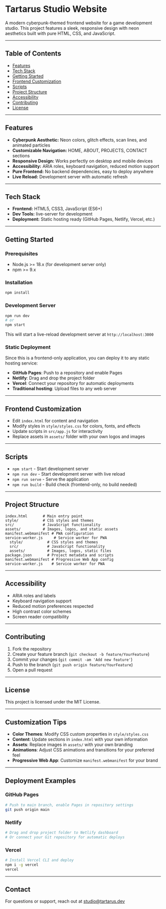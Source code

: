 # Tartarus Studio Website

A modern cyberpunk-themed frontend website for a game development studio. This project features a sleek, responsive design with neon aesthetics built with pure HTML, CSS, and JavaScript.

---

## Table of Contents
- [Features](#features)
- [Tech Stack](#tech-stack)
- [Getting Started](#getting-started)
- [Frontend Customization](#frontend-customization)
- [Scripts](#scripts)
- [Project Structure](#project-structure)
- [Accessibility](#accessibility)
- [Contributing](#contributing)
- [License](#license)

---

## Features
- **Cyberpunk Aesthetic:** Neon colors, glitch effects, scan lines, and animated particles
- **Customizable Navigation:** HOME, ABOUT, PROJECTS, CONTACT sections
- **Responsive Design:** Works perfectly on desktop and mobile devices
- **Accessibility:** ARIA roles, keyboard navigation, reduced motion support
- **Pure Frontend:** No backend dependencies, easy to deploy anywhere
- **Live Reload:** Development server with automatic refresh

---

## Tech Stack
- **Frontend:** HTML5, CSS3, JavaScript (ES6+)
- **Dev Tools:** live-server for development
- **Deployment:** Static hosting ready (GitHub Pages, Netlify, Vercel, etc.)

---

## Getting Started

### Prerequisites
- Node.js >= 18.x (for development server only)
- npm >= 9.x

### Installation
```bash
npm install
```

### Development Server
```bash
npm run dev
# or
npm start
```

This will start a live-reload development server at `http://localhost:3000`

### Static Deployment
Since this is a frontend-only application, you can deploy it to any static hosting service:
- **GitHub Pages**: Push to a repository and enable Pages
- **Netlify**: Drag and drop the project folder
- **Vercel**: Connect your repository for automatic deployments
- **Traditional hosting**: Upload files to any web server

---

## Frontend Customization
- Edit `index.html` for content and navigation
- Modify styles in `style/styles.css` for colors, fonts, and effects
- Update scripts in `src/app.js` for interactivity
- Replace assets in `assets/` folder with your own logos and images

---

## Scripts
- `npm start` - Start development server
- `npm run dev` - Start development server with live reload
- `npm run serve` - Serve the application
- `npm run build` - Build check (frontend-only, no build needed)

---

## Project Structure
```
index.html       # Main entry point
style/           # CSS styles and themes
src/             # JavaScript functionality
assets/          # Images, logos, and static assets
manifest.webmanifest # PWA configuration
service-worker.js     # Service worker for PWA
  style/           # CSS styles and themes
  src/             # JavaScript functionality  
  assets/          # Images, logos, static files
package.json       # Project metadata and scripts
manifest.webmanifest # Progressive Web App config
service-worker.js    # Service worker for PWA
```

---

## Accessibility
- ARIA roles and labels
- Keyboard navigation support
- Reduced motion preferences respected
- High contrast color schemes
- Screen reader compatibility

---

## Contributing
1. Fork the repository
2. Create your feature branch (`git checkout -b feature/YourFeature`)
3. Commit your changes (`git commit -am 'Add new feature'`)
4. Push to the branch (`git push origin feature/YourFeature`)
5. Open a pull request

---

## License
This project is licensed under the MIT License.

---

## Customization Tips
- **Color Themes**: Modify CSS custom properties in `style/styles.css`
- **Content**: Update sections in `index.html` with your own information
- **Assets**: Replace images in `assets/` with your own branding
- **Animations**: Adjust CSS animations and transitions for your preferred feel
- **Progressive Web App**: Customize `manifest.webmanifest` for your brand

---

## Deployment Examples

### GitHub Pages
```bash
# Push to main branch, enable Pages in repository settings
git push origin main
```

### Netlify
```bash
# Drag and drop project folder to Netlify dashboard
# Or connect your Git repository for automatic deploys
```

### Vercel
```bash
# Install Vercel CLI and deploy
npm i -g vercel
vercel
```

---

## Contact
For questions or support, reach out at studio@tartarus.dev
